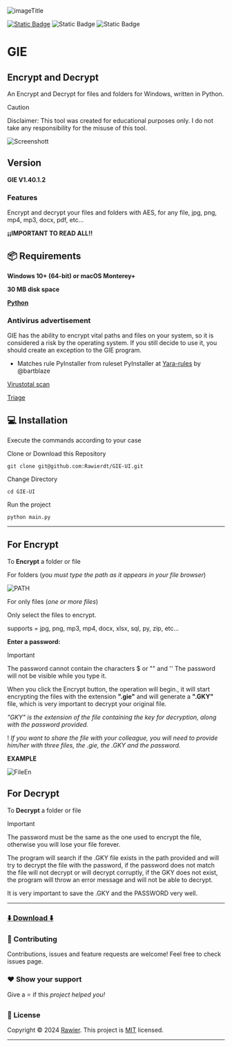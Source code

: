 ![imageTitle](img/title.jpg)

[![Static Badge](https://img.shields.io/badge/%20build-MIT-brightgreen?logo=github&label=LICENSE)](https://github.com/Rawierdt/GIE-UI/LICENSE)
![Static Badge](https://img.shields.io/badge/APRIL%202024-red?label=RELEASE%20DATE)
![Static Badge](https://img.shields.io/badge/LANGUAGE-Python-yellow?logo=python)
# GIE

## Encrypt and Decrypt
An Encrypt and Decrypt for files and folders for Windows, written in Python.


> [!CAUTION]
> Disclaimer: This tool was created for educational purposes only. I do not take any responsibility for the misuse of this tool.


![Screenshott](https://i.imgur.com/NC2A0HT.jpeg)


## Version
**GIE V1.40.1.2**

### Features
Encrypt and decrypt your files and folders with AES, for any file, jpg, png, mp4, mp3, docx, pdf, etc... 

**¡¡IMPORTANT TO READ ALL!!**

## 📦 Requirements

**Windows 10+ (64-bit) or macOS Monterey+**

**30 MB disk space**

**[Python](https://www.python.org/downloads/)**

### Antivirus advertisement
GIE has the ability to encrypt vital paths and files on your system, so it is considered a risk by the operating system. If you still decide to use it, you should create an exception to the GIE program.

- Matches rule PyInstaller from ruleset PyInstaller at [Yara-rules](https://github.com/bartblaze/Yara-rules) by @bartblaze

[Virustotal scan](https://www.virustotal.com/gui/file/49a6c879bb46ad0f357a545f6f6577bb418c7f210cac60556f45051a9473851b/detection)

[Triage](https://tria.ge/240428-bnst8acg68)

## 💻 Installation
Execute the commands according to your case

Clone or Download this Repository

```
git clone git@github.com:Rawierdt/GIE-UI.git
```

Change Directory

```
cd GIE-UI
```

Run the project

```
python main.py
```

---

## For Encrypt

To **Encrypt** a folder or file

For folders (_you must type the path as it appears in your file browser_)

![PATH](https://i.imgur.com/Lah8Ri8.png)

For only files (_one or more files_)

Only select the files to encrypt.

supports = jpg, png, mp3, mp4, docx, xlsx, sql, py, zip, etc...

**Enter a password:**

> [!IMPORTANT]  
> The password cannot contain the characters $ or "" and ''
> The password will not be visible while you type it.

When you click the Encrypt button, the operation will begin., it will start encrypting the files with the extension **".gie"** and will generate a **".GKY"** file, which is very important to decrypt your original file.

*"GKY" is the extension of the file containing the key for decryption, along with the password provided.*

! *If you want to share the file with your colleague, you will need to provide him/her with three files, the .gie, the .GKY and the password.*

**EXAMPLE**

![FileEn](https://i.imgur.com/pGLWaxL.jpeg)


## For Decrypt

To **Decrypt** a folder or file 

> [!IMPORTANT]  
> The password must be the same as the one used to encrypt the file, otherwise you will lose your file forever.

The program will search if the .GKY file exists in the path provided and will try to decrypt the file with the password, if the password does not match the file will not decrypt or will decrypt corruptly, if the GKY does not exist, the program will throw an error message and will not be able to decrypt.

It is very important to save the .GKY and the PASSWORD very well.

---

### [⬇️ Download ⬇️](https://rawierdt.github.io/GIE-UI/)

### 🤝 Contributing

Contributions, issues and feature requests are welcome! Feel free to check issues page.

### ❤️ Show your support

Give a ⭐️ if this _project helped you!_ 

### 📝 License

Copyright © 2024 [Rawier](https://rawier.vercel.app). This project is [MIT](/LICENSE) licensed.

---

